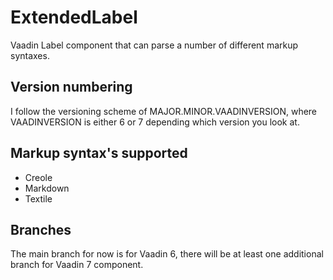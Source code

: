 ExtendedLabel
=============

Vaadin Label component that can parse a number of different markup syntaxes.

## Version numbering

I follow the versioning scheme of MAJOR.MINOR.VAADINVERSION, where VAADINVERSION is either 6 or 7 depending which 
version you look at.

## Markup syntax's supported

- Creole
- Markdown
- Textile

## Branches

The main branch for now is for Vaadin 6, there will be at least one additional branch for Vaadin 7 component.